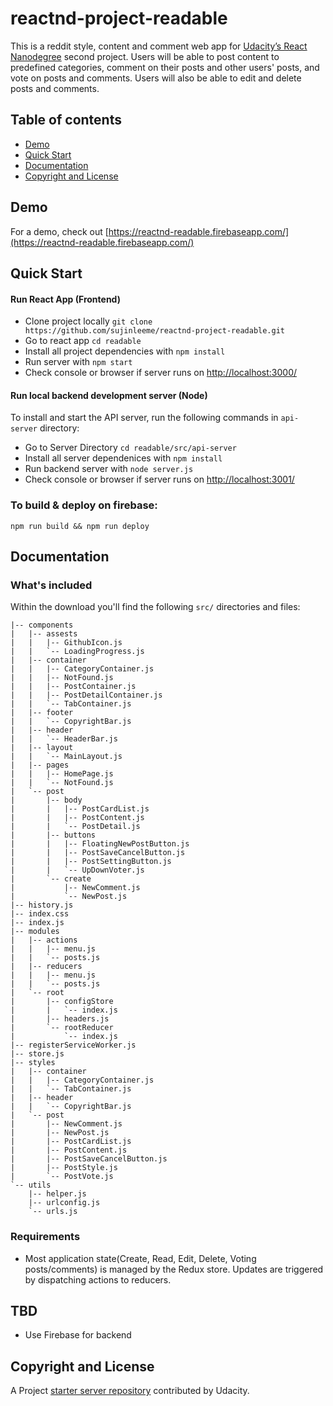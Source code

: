 # reactnd-project-readable

This is a reddit style, content and comment web app for [Udacity’s React Nanodegree](https://www.udacity.com/course/react-nanodegree--nd019) second project. Users will be able to post content to predefined categories, comment on their posts and other users' posts, and vote on posts and comments. Users will also be able to edit and delete posts and comments.

## Table of contents
- [Demo](#demo)
- [Quick Start](#quick-start)
- [Documentation](#documentation)
- [Copyright and License](#copyright-and-license)

## Demo
For a demo, check out [https://reactnd-readable.firebaseapp.com/](https://reactnd-readable.firebaseapp.com/)

## Quick Start
#### Run React App (Frontend)
* Clone project locally `git clone https://github.com/sujinleeme/reactnd-project-readable.git`
* Go to react app `cd readable`
* Install all project dependencies with `npm install`
* Run server with `npm start`
* Check console or browser if server runs on [http://localhost:3000/](http://localhost:3000/)


#### Run local backend development server (Node)
To install and start the API server, run the following commands in  `api-server` directory:

* Go to Server Directory `cd readable/src/api-server`
* Install all server dependenices with `npm install`
* Run backend server with `node server.js`
* Check console or browser if server runs on [http://localhost:3001/](http://localhost:3001/)

### To build & deploy on firebase:
```
npm run build && npm run deploy
```

## Documentation
### What's included
Within the download you'll find the following `src/` directories and files:
```
|-- components
|   |-- assests
|   |   |-- GithubIcon.js
|   |   `-- LoadingProgress.js
|   |-- container
|   |   |-- CategoryContainer.js
|   |   |-- NotFound.js
|   |   |-- PostContainer.js
|   |   |-- PostDetailContainer.js
|   |   `-- TabContainer.js
|   |-- footer
|   |   `-- CopyrightBar.js
|   |-- header
|   |   `-- HeaderBar.js
|   |-- layout
|   |   `-- MainLayout.js
|   |-- pages
|   |   |-- HomePage.js
|   |   `-- NotFound.js
|   `-- post
|       |-- body
|       |   |-- PostCardList.js
|       |   |-- PostContent.js
|       |   `-- PostDetail.js
|       |-- buttons
|       |   |-- FloatingNewPostButton.js
|       |   |-- PostSaveCancelButton.js
|       |   |-- PostSettingButton.js
|       |   `-- UpDownVoter.js
|       `-- create
|           |-- NewComment.js
|           `-- NewPost.js
|-- history.js
|-- index.css
|-- index.js
|-- modules
|   |-- actions
|   |   |-- menu.js
|   |   `-- posts.js
|   |-- reducers
|   |   |-- menu.js
|   |   `-- posts.js
|   `-- root
|       |-- configStore
|       |   `-- index.js
|       |-- headers.js
|       `-- rootReducer
|           `-- index.js
|-- registerServiceWorker.js
|-- store.js
|-- styles
|   |-- container
|   |   |-- CategoryContainer.js
|   |   `-- TabContainer.js
|   |-- header
|   |   `-- CopyrightBar.js
|   `-- post
|       |-- NewComment.js
|       |-- NewPost.js
|       |-- PostCardList.js
|       |-- PostContent.js
|       |-- PostSaveCancelButton.js
|       |-- PostStyle.js
|       `-- PostVote.js
`-- utils
    |-- helper.js
    |-- urlconfig.js
    `-- urls.js
```
### Requirements
* Most application state(Create, Read, Edit, Delete, Voting posts/comments) is managed by the Redux store. Updates are triggered by dispatching actions to reducers.

## TBD
* Use Firebase for backend

## Copyright and License 
A Project [starter server repository](https://github.com/udacity/reactnd-project-readable-starter) contributed by Udacity.
